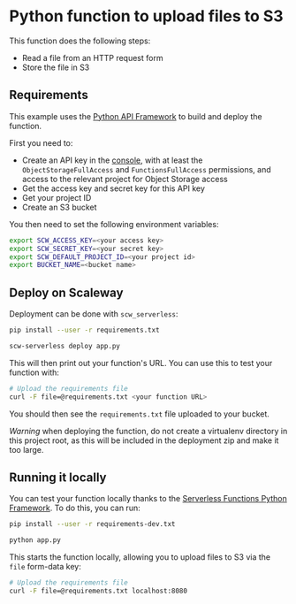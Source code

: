 # Python function to upload files to S3

This function does the following steps:

* Read a file from an HTTP request form
* Store the file in S3

## Requirements

This example uses the [Python API Framework](https://github.com/scaleway/serverless-api-framework-python) to build and deploy the function.

First you need to:

- Create an API key in the [console](https://console.scaleway.com/iam/api-keys), with at least the `ObjectStorageFullAccess` and `FunctionsFullAccess` permissions, and access to the relevant project for Object Storage access
- Get the access key and secret key for this API key
- Get your project ID
- Create an S3 bucket

You then need to set the following environment variables:

```bash
export SCW_ACCESS_KEY=<your access key>
export SCW_SECRET_KEY=<your secret key>
export SCW_DEFAULT_PROJECT_ID=<your project id>
export BUCKET_NAME=<bucket name>
```

## Deploy on Scaleway

Deployment can be done with `scw_serverless`:

```bash
pip install --user -r requirements.txt

scw-serverless deploy app.py
```

This will then print out your function's URL. You can use this to test your function with:

```bash
# Upload the requirements file
curl -F file=@requirements.txt <your function URL>
```

You should then see the `requirements.txt` file uploaded to your bucket.

_Warning_ when deploying the function, do not create a virtualenv directory in this project root, as this will be included in the deployment zip and make it too large.

## Running it locally

You can test your function locally thanks to the [Serverless Functions Python Framework](https://github.com/scaleway/serverless-functions-python). To do this, you can run:

```bash
pip install --user -r requirements-dev.txt

python app.py
```

This starts the function locally, allowing you to upload files to S3 via the `file` form-data key:

```bash
# Upload the requirements file
curl -F file=@requirements.txt localhost:8080
```

